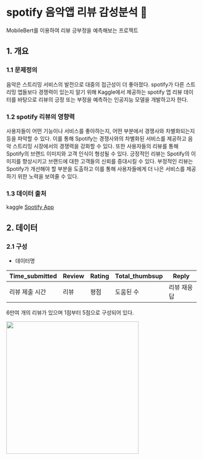 # spotify 음악앱 리뷰 감성분석 :musical_note:
MobileBert를 이용하여 리뷰 긍부정을 예측해보는 프로젝트

## 1. 개요

### 1.1 문제정의
음악은 스트리밍 서비스의 발전으로 대중의 접근성이 더 좋아졌다. spotify가 다른 스트리밍 앱들보다 경쟁력이 있는지 알기 위해 Kaggle에서 제공하는 spotify 앱 리뷰 데이터를 바탕으로 리뷰의 긍정 또는 부정을 예측하는 인공지능 모델을 개발하고자 한다.

### 1.2 spotify 리뷰의 영향력
사용자들이 어떤 기능이나 서비스를 좋아하는지, 어떤 부분에서 경쟁사와 차별화되는지 등을 파악할 수 있다. 이를 통해 Spotify는 경쟁사와의 차별화된 서비스를 제공하고 음악 스트리밍 시장에서의 경쟁력을 강화할 수 있다. 또한 사용자들의 리뷰를 통해 Spotify의 브랜드 이미지와 고객 인식이 형성될 수 있다. 긍정적인 리뷰는 Spotify의 이미지를 향상시키고 브랜드에 대한 고객들의 신뢰를 증대시킬 수 있다. 부정적인 리뷰는 Spotify가 개선해야 할 부분을 도출하고 이를 통해 사용자들에게 더 나은 서비스를 제공하기 위한 노력을 보여줄 수 있다.

### 1.3 데이터 출처
kaggle [Spotify App](https://www.kaggle.com/datasets/mfaaris/spotify-app-reviews-2022 "Spotify App")

## 2. 데이터

### 2.1 구성
- 데이터명

|Time_submitted|Review|Rating|Total_thumbsup|Reply|
|---|---|---|---|---|
|리뷰 제출 시간|리뷰|평점|도움된 수|리뷰 재응답|

6만여 개의 리뷰가 있으며 1점부터 5점으로 구성되어 있다.
      
<div><img src = "https://user-images.githubusercontent.com/85285367/232946755-84bc9efe-56f0-4a1a-8015-c5914f21658e.png" width="350"></div>
